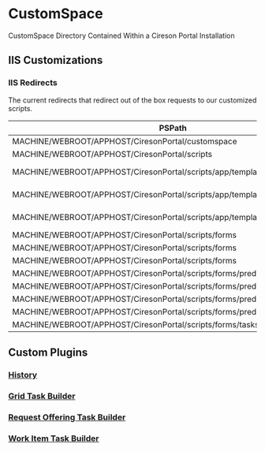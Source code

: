 # CustomSpace

CustomSpace Directory Contained Within a Cireson Portal Installation

## IIS Customizations

### IIS Redirects

The current redirects that redirect out of the box requests to our customized scripts.

PSPath                                                                       | Location              | destination                                                       | exactDestination | httpResponseStatus
---------------------------------------------------------------------------- | --------------------- | ----------------------------------------------------------------- | ---------------- | ------------------
MACHINE/WEBROOT/APPHOST/CiresonPortal/customspace                            | custom.css            | /CustomSpace/custom.min.css                                       | False            | Permanent         
MACHINE/WEBROOT/APPHOST/CiresonPortal/scripts                                | viewMain.js           | /CustomSpace/Scripts/viewMain-built.min.js                        | False            | Permanent         
MACHINE/WEBROOT/APPHOST/CiresonPortal/scripts/app/templates/activity         | generic-activity.html | /CustomSpace/Scripts/app/templates/activity/generic-activity.html | False            | Permanent         
MACHINE/WEBROOT/APPHOST/CiresonPortal/scripts/app/templates/activity         | manual-activity.html  | /CustomSpace/Scripts/app/templates/activity/manual-activity.html  | False            | Permanent         
MACHINE/WEBROOT/APPHOST/CiresonPortal/scripts/app/templates/activity         | review-activity.html  | /CustomSpace/Scripts/app/templates/activity/review-activity.html  | False            | Permanent         
MACHINE/WEBROOT/APPHOST/CiresonPortal/scripts/forms                          | wiMain.js             | /CustomSpace/Scripts/forms/wiMain-built.min.js                    | False            | Permanent         
MACHINE/WEBROOT/APPHOST/CiresonPortal/scripts/forms                          | profileMain.js        | /CustomSpace/Scripts/forms/profileMain-built.min.js               | False            | Permanent         
MACHINE/WEBROOT/APPHOST/CiresonPortal/scripts/forms                          | wiActivityMain.js     | /CustomSpace/Scripts/forms/wiActivityMain-built.min.js            | False            | Permanent         
MACHINE/WEBROOT/APPHOST/CiresonPortal/scripts/forms/predefined/affecteditems | controller.js         | /CustomSpace/Scripts/forms/predefined/affectedItems/controller.js | False            | Permanent         
MACHINE/WEBROOT/APPHOST/CiresonPortal/scripts/forms/predefined/history       | view.html             | /CustomSpace/Scripts/forms/predefined/history/view.html           | False            | Permanent         
MACHINE/WEBROOT/APPHOST/CiresonPortal/scripts/forms/predefined/history       | controller.js         | /CustomSpace/Scripts/forms/predefined/history/controller.js       | False            | Permanent         
MACHINE/WEBROOT/APPHOST/CiresonPortal/scripts/forms/predefined/relateditems  | controller.js         | /CustomSpace/Scripts/forms/predefined/relatedItems/controller.js  | False            | Permanent         
MACHINE/WEBROOT/APPHOST/CiresonPortal/scripts/forms/tasks/sendemail          | controller.js         | /CustomSpace/Scripts/forms/tasks/sendEmail/controller.js          | False            | Permanent         

## Custom Plugins

### [History](Scripts/forms/predefined/history)

### [Grid Task Builder](Scripts/grids)

### [Request Offering Task Builder](Scripts/serviceCatalog)

### [Work Item Task Builder](Scripts/forms)
